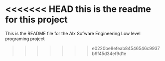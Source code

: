 <<<<<<< HEAD
this is the readme for this project
=======
This is the README file for the Alx Sofware Engineering Low level programing project
>>>>>>> e0220be8efeab84546546c9937b9f45d34ef9d1e
